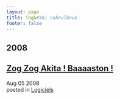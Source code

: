 ```yaml
---
layout: page
title: Tag&#58; naheulbeuk
footer: false
---
```


<div id="blog-archives" class="category">
<h2>2008</h2>

<article>
<h1><a href="/2008/08/05/zog-zog-akita-baaaaston/index.html">Zog Zog Akita ! Baaaaston !</a></h1>
<time datetime="2008-08-05T00:00:00-06:00" pubdate><span class='month'>Aug</span> <span class='day'>05</span> <span class='year'>2008</span></time>
<footer>
<span class="categories">posted in 
<a href='/categories/logiciels/'>Logiciels</a></span>
</footer>
</article>
</div>
